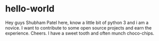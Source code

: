 # hello-world
Hey guys
Shubham Patel here, know a little bit of python 3 and i am a novice. I want to contribute to some open source projects and earn the experience. Cheers.
I have a sweet tooth and often munch choco-chips.
